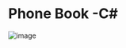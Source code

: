 # Phone Book -C#
![image](https://user-images.githubusercontent.com/72979004/230884687-d060f1a6-d277-4ffe-9209-d4d33fc5bfc9.png)
